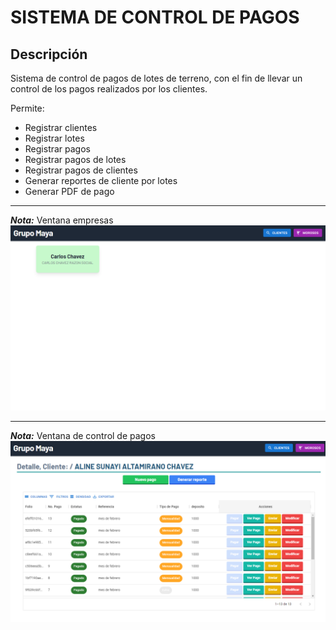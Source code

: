 # SISTEMA DE CONTROL DE PAGOS

## Descripción

Sistema de control de pagos de lotes de terreno, con el fin de llevar un control de los pagos realizados por los clientes.

Permite:

- Registrar clientes
- Registrar lotes
- Registrar pagos
- Registrar pagos de lotes
- Registrar pagos de clientes
- Generar reportes de cliente por lotes
- Generar PDF de pago

---

**_Nota:_** Ventana empresas
![](./01.png)

---

**_Nota:_** Ventana de control de pagos
![](./02.png)
